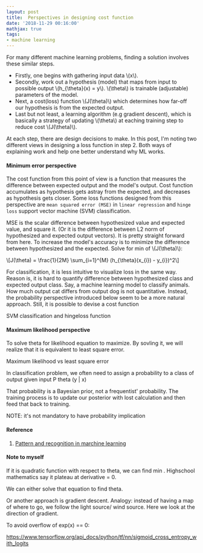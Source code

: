 ```yaml
---
layout: post
title:  Perspectives in designing cost function
date: '2018-11-29 00:16:00'
mathjax: true
tags:
- machine learning
---
```


For many different machine learning problems, finding a solution involves these similar steps. 

- Firstly, one begins with gathering input data \\(x\\). 
- Secondly, work out a hypothesis (model) that maps from input to possible output \\(h_{\theta}(x) = y\\). \\(\theta\\) is trainable (adjustable) parameters of the model. 
- Next, a cost(loss) function \\(J(\theta)\\) which determines how far-off our hypothesis is from the expected output.
- Last but not least, a learning algorithm (e.g gradient descent), which is basically a strategy of updating \\(\theta\\) at eaching training step to reduce cost \\(J(\theta)\\).

At each step, there are design decisions to make. In this post, I'm noting two different views in designing a loss function in step 2. Both ways of explaining work and help one better understand why ML works.

#### Minimum error perspective

The cost function from this point of view is a function that measures the difference between expected output and the model's output. Cost function accumulates as hypothesis gets astray from the expected, and decreases as hypothesis gets closer. Some loss functions designed from this perspective are `mean squared error (MSE)` in `linear regression` and `hinge loss` support vector machine (SVM) classification.

MSE is the scalar difference between hypothesized value and expected value, and square it. (Or it is the difference between L2 norm of hypothesized and expected output vectors). It is pretty straight forward from here. To increase the model's accuracy is to minimize the difference between hypothesized and the expected. Solve for min of \\(J(\theta)\\):

\\[J(\theta) = \frac{1}{2M} \sum_{i=1}^{M} (h_{\theta}(x_{i}) - y_{i})^2\\]

For classification, it is less intuitive to visualize loss in the same way. Reason is, it is hard to quantify difference between hypothesized class and expected output class. Say, a machine learning model to classify animals. How much output cat differs from output dog is not quantitative. Instead, the probability perspective introduced below seem to be a more natural approach. Still, it is possible to devise a cost function 

SVM classification and hingeloss function

#### Maximum likelihood perspective

To solve theta for likelihood equation to maximize. By sovling it, we will realize that it is equivalent to least square error.

Maximum likelihood vs least square error

In classification problem, we often need to assign a probability to a class of output given input P theta (y | x)

That probability is a Bayesian prior, not a frequentist' probability. The training process is to update our posterior with lost calculation and then feed that back to training. 


NOTE: it's not mandatory to have probability implication 

#### Reference

1. [Pattern and recognition in marchine learning](http://cs231n.github.io/linear-classify/)


#### Note to myself

If it is quadratic function with respect to theta, we can find min . Highschool mathematics say it plateau at derivative = 0. 

We can either solve that equation to find theta.

Or another approach is gradient descent. Analogy: instead of having a map of where to go, we follow the light source/ wind source. Here we look at the direction of gradient. 

To avoid overflow of exp(x) == 0:

https://www.tensorflow.org/api_docs/python/tf/nn/sigmoid_cross_entropy_with_logits